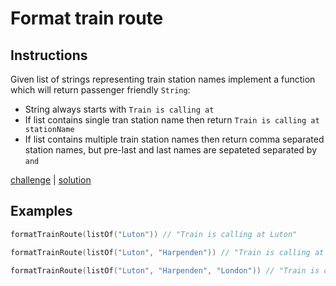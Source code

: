 
# Format train route

## Instructions

Given list of strings representing train station names implement a function which will return passenger friendly
`String`:
- String always starts with `Train is calling at`
- If list contains single tran station name then return `Train is calling at stationName`
- If list contains multiple train station names then return comma separated station names, but pre-last and last names are  sepateted separated by `and`

[challenge](challenge.kt) | [solution](solution.kt)

## Examples

```kotlin
formatTrainRoute(listOf("Luton")) // "Train is calling at Luton"

formatTrainRoute(listOf("Luton", "Harpenden")) // "Train is calling at Luton and Harpenden"

formatTrainRoute(listOf("Luton", "Harpenden", "London")) // "Train is calling at Luton, Harpenden and London"
```
